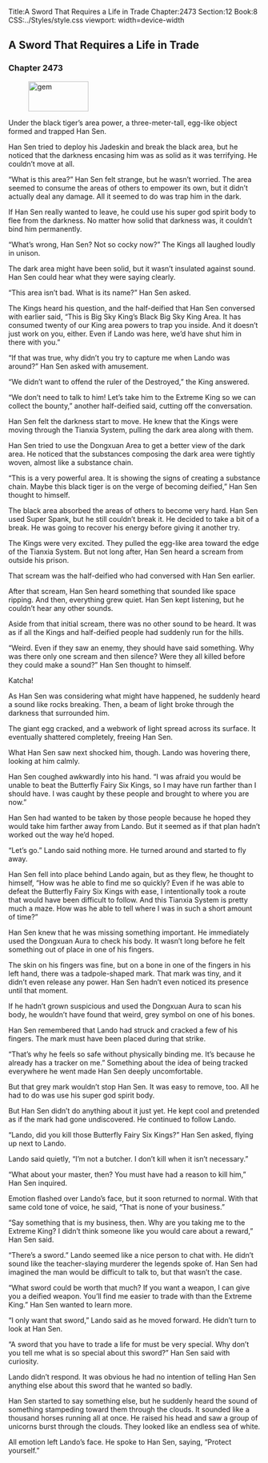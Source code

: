 Title:A Sword That Requires a Life in Trade 
Chapter:2473 
Section:12 
Book:8 
CSS:../Styles/style.css 
viewport: width=device-width
  
## A Sword That Requires a Life in Trade
### Chapter 2473
  
<figure>
	<img src="../Images/gem.gif" alt="gem" id="gem" width="120" height="60" />
</figure>
  

  
Under the black tiger’s area power, a three-meter-tall, egg-like object formed and trapped Han Sen.

Han Sen tried to deploy his Jadeskin and break the black area, but he noticed that the darkness encasing him was as solid as it was terrifying. He couldn’t move at all.

“What is this area?” Han Sen felt strange, but he wasn’t worried. The area seemed to consume the areas of others to empower its own, but it didn’t actually deal any damage. All it seemed to do was trap him in the dark.

If Han Sen really wanted to leave, he could use his super god spirit body to flee from the darkness. No matter how solid that darkness was, it couldn’t bind him permanently.

“What’s wrong, Han Sen? Not so cocky now?” The Kings all laughed loudly in unison.

The dark area might have been solid, but it wasn’t insulated against sound. Han Sen could hear what they were saying clearly.

“This area isn’t bad. What is its name?” Han Sen asked.

The Kings heard his question, and the half-deified that Han Sen conversed with earlier said, “This is Big Sky King’s Black Big Sky King Area. It has consumed twenty of our King area powers to trap you inside. And it doesn’t just work on you, either. Even if Lando was here, we’d have shut him in there with you.”

“If that was true, why didn’t you try to capture me when Lando was around?” Han Sen asked with amusement.

“We didn’t want to offend the ruler of the Destroyed,” the King answered.

“We don’t need to talk to him! Let’s take him to the Extreme King so we can collect the bounty,” another half-deified said, cutting off the conversation.

Han Sen felt the darkness start to move. He knew that the Kings were moving through the Tianxia System, pulling the dark area along with them.

Han Sen tried to use the Dongxuan Area to get a better view of the dark area. He noticed that the substances composing the dark area were tightly woven, almost like a substance chain.

“This is a very powerful area. It is showing the signs of creating a substance chain. Maybe this black tiger is on the verge of becoming deified,” Han Sen thought to himself.

The black area absorbed the areas of others to become very hard. Han Sen used Super Spank, but he still couldn’t break it. He decided to take a bit of a break. He was going to recover his energy before giving it another try.

The Kings were very excited. They pulled the egg-like area toward the edge of the Tianxia System. But not long after, Han Sen heard a scream from outside his prison.

That scream was the half-deified who had conversed with Han Sen earlier.

After that scream, Han Sen heard something that sounded like space ripping. And then, everything grew quiet. Han Sen kept listening, but he couldn’t hear any other sounds.

Aside from that initial scream, there was no other sound to be heard. It was as if all the Kings and half-deified people had suddenly run for the hills.

“Weird. Even if they saw an enemy, they should have said something. Why was there only one scream and then silence? Were they all killed before they could make a sound?” Han Sen thought to himself.

Katcha!

As Han Sen was considering what might have happened, he suddenly heard a sound like rocks breaking. Then, a beam of light broke through the darkness that surrounded him.

The giant egg cracked, and a webwork of light spread across its surface. It eventually shattered completely, freeing Han Sen.

What Han Sen saw next shocked him, though. Lando was hovering there, looking at him calmly.

Han Sen coughed awkwardly into his hand. “I was afraid you would be unable to beat the Butterfly Fairy Six Kings, so I may have run farther than I should have. I was caught by these people and brought to where you are now.”

Han Sen had wanted to be taken by those people because he hoped they would take him farther away from Lando. But it seemed as if that plan hadn’t worked out the way he’d hoped.

“Let’s go.” Lando said nothing more. He turned around and started to fly away.

Han Sen fell into place behind Lando again, but as they flew, he thought to himself, “How was he able to find me so quickly? Even if he was able to defeat the Butterfly Fairy Six Kings with ease, I intentionally took a route that would have been difficult to follow. And this Tianxia System is pretty much a maze. How was he able to tell where I was in such a short amount of time?”

Han Sen knew that he was missing something important. He immediately used the Dongxuan Aura to check his body. It wasn’t long before he felt something out of place in one of his fingers.

The skin on his fingers was fine, but on a bone in one of the fingers in his left hand, there was a tadpole-shaped mark. That mark was tiny, and it didn’t even release any power. Han Sen hadn’t even noticed its presence until that moment.

If he hadn’t grown suspicious and used the Dongxuan Aura to scan his body, he wouldn’t have found that weird, grey symbol on one of his bones.

Han Sen remembered that Lando had struck and cracked a few of his fingers. The mark must have been placed during that strike.

“That’s why he feels so safe without physically binding me. It’s because he already has a tracker on me.” Something about the idea of being tracked everywhere he went made Han Sen deeply uncomfortable.

But that grey mark wouldn’t stop Han Sen. It was easy to remove, too. All he had to do was use his super god spirit body.

But Han Sen didn’t do anything about it just yet. He kept cool and pretended as if the mark had gone undiscovered. He continued to follow Lando.

“Lando, did you kill those Butterfly Fairy Six Kings?” Han Sen asked, flying up next to Lando.

Lando said quietly, “I’m not a butcher. I don’t kill when it isn’t necessary.”

“What about your master, then? You must have had a reason to kill him,” Han Sen inquired.

Emotion flashed over Lando’s face, but it soon returned to normal. With that same cold tone of voice, he said, “That is none of your business.”

“Say something that is my business, then. Why are you taking me to the Extreme King? I didn’t think someone like you would care about a reward,” Han Sen said.

“There’s a sword.” Lando seemed like a nice person to chat with. He didn’t sound like the teacher-slaying murderer the legends spoke of. Han Sen had imagined the man would be difficult to talk to, but that wasn’t the case.

“What sword could be worth that much? If you want a weapon, I can give you a deified weapon. You’ll find me easier to trade with than the Extreme King.” Han Sen wanted to learn more.

“I only want that sword,” Lando said as he moved forward. He didn’t turn to look at Han Sen.

“A sword that you have to trade a life for must be very special. Why don’t you tell me what is so special about this sword?” Han Sen said with curiosity.

Lando didn’t respond. It was obvious he had no intention of telling Han Sen anything else about this sword that he wanted so badly.

Han Sen started to say something else, but he suddenly heard the sound of something stampeding toward them through the clouds. It sounded like a thousand horses running all at once. He raised his head and saw a group of unicorns burst through the clouds. They looked like an endless sea of white.

All emotion left Lando’s face. He spoke to Han Sen, saying, “Protect yourself.”